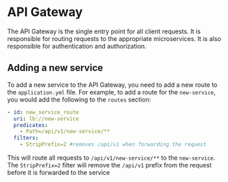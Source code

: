 # API Gateway

The API Gateway is the single entry point for all client requests. It is responsible for routing requests to the appropriate microservices. It is also responsible for authentication and authorization.

## Adding a new service

To add a new service to the API Gateway, you need to add a new route to the `application.yml` file. For example, to add a route for the `new-service`, you would add the following to the `routes` section:

```yaml
- id: new_service_route
  uri: lb://new-service
  predicates:
    - Path=/api/v1/new-service/**
  filters:
    - StripPrefix=2 #removes /api/v1 when forwarding the request
```

This will route all requests to `/api/v1/new-service/**` to the `new-service`. The `StripPrefix=2` filter will remove the `/api/v1` prefix from the request before it is forwarded to the service
